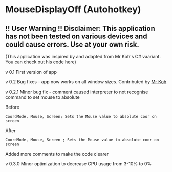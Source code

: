 # MouseDisplayOff (Autohotkey)
## !! User Warning !! Disclaimer: This application has not been tested on various devices and could cause errors. Use at your own risk.
(This application was inspired by and adapted from Mr Koh's C# vaariant. You can check out his code here)

v 0.1
First version of app

v 0.2
Bug fixes - app now works on all window sizes. Contributed by [Mr Koh](https://github.com/Kennethkcpdhs)

v 0.2.1
Minor bug fix - comment caused interpreter to not recognise command to set mouse to absolute

  Before
  
  ` CoordMode, Mouse, Screen; Sets the Mouse value to absolute coor on screen `
  
  After
  
  ` CoordMode, Mouse, Screen ; Sets the Mouse value to absolute coor on screen `
  
Added more comments to make the code clearer

v 0.3.0
Minor optimization to decrease CPU usage from 3-10% to 0%

